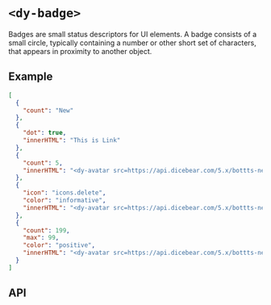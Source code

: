 # `<dy-badge>`

Badges are small status descriptors for UI elements. A badge consists of a small circle, typically containing a number or other short set of characters, that appears in proximity to another object.

## Example

<gbp-example name="dy-badge"  src="https://esm.sh/duoyun-ui/elements/badge,https://esm.sh/duoyun-ui/elements/avatar">

```json
[
  {
    "count": "New"
  },
  {
    "dot": true,
    "innerHTML": "This is Link"
  },
  {
    "count": 5,
    "innerHTML": "<dy-avatar src=https://api.dicebear.com/5.x/bottts-neutral/svg></dy-avatar>"
  },
  {
    "icon": "icons.delete",
    "color": "informative",
    "innerHTML": "<dy-avatar src=https://api.dicebear.com/5.x/bottts-neutral/svg></dy-avatar>"
  },
  {
    "count": 199,
    "max": 99,
    "color": "positive",
    "innerHTML": "<dy-avatar src=https://api.dicebear.com/5.x/bottts-neutral/svg></dy-avatar>"
  }
]
```

</gbp-example>

## API

<gbp-api name="dy-badge" src="/src/elements/badge.ts"></gbp-api>
